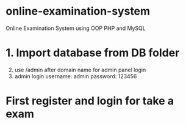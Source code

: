 # online-examination-system
Online Examination System using OOP PHP and MySQL


# 1. Import database from DB folder
  2. use /admin after domain name for admin panel login
  3. admin login
     username: admin
     password: 123456
     
# First register and login for take a exam
